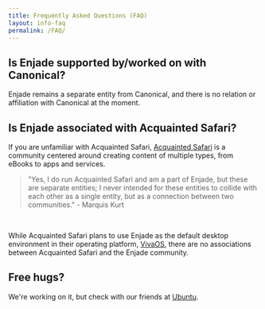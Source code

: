 ```yaml
---
title: Frequently Asked Questions (FAQ)
layout: info-faq
permalink: /FAQ/
---
```


## Is Enjade supported by/worked on with Canonical?
Enjade remains a separate entity from Canonical, and there is no relation or affiliation with Canonical at the moment.

## Is Enjade associated with Acquainted Safari?
If you are unfamiliar with Acquainted Safari, [Acquainted Safari](http://www.acquaintedsafari.ga) is a community centered around creating content of multiple types, from eBooks to apps and services.

> "Yes, I do run Acquainted Safari and am a part of Enjade, but these are separate entities; I never intended for these entities to collide with each other as a single entity, but as a connection between two communities." - Marquis Kurt 

&nbsp;

While Acquainted Safari plans to use Enjade as the default desktop environment in their operating platform, [VivaOS](http://viva.acquaintedsafari.ga), there are no associations between Acquainted Safari and the Enjade community.


## Free hugs?
We're working on it, but check with our friends at [Ubuntu](http://www.ubuntu.com).
